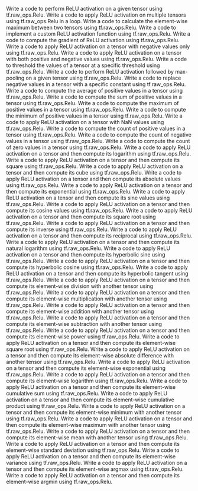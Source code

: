Write a code to perform ReLU activation on a given tensor using tf.raw_ops.Relu.
Write a code to apply ReLU activation on multiple tensors using tf.raw_ops.Relu in a loop.
Write a code to calculate the element-wise maximum between two tensors using tf.raw_ops.Relu.
Write a code to implement a custom ReLU activation function using tf.raw_ops.Relu.
Write a code to compute the gradient of ReLU activation using tf.raw_ops.Relu.
Write a code to apply ReLU activation on a tensor with negative values only using tf.raw_ops.Relu.
Write a code to apply ReLU activation on a tensor with both positive and negative values using tf.raw_ops.Relu.
Write a code to threshold the values of a tensor at a specific threshold using tf.raw_ops.Relu.
Write a code to perform ReLU activation followed by max-pooling on a given tensor using tf.raw_ops.Relu.
Write a code to replace negative values in a tensor with a specific constant using tf.raw_ops.Relu.
Write a code to compute the average of positive values in a tensor using tf.raw_ops.Relu.
Write a code to compute the sum of positive values in a tensor using tf.raw_ops.Relu.
Write a code to compute the maximum of positive values in a tensor using tf.raw_ops.Relu.
Write a code to compute the minimum of positive values in a tensor using tf.raw_ops.Relu.
Write a code to apply ReLU activation on a tensor with NaN values using tf.raw_ops.Relu.
Write a code to compute the count of positive values in a tensor using tf.raw_ops.Relu.
Write a code to compute the count of negative values in a tensor using tf.raw_ops.Relu.
Write a code to compute the count of zero values in a tensor using tf.raw_ops.Relu.
Write a code to apply ReLU activation on a tensor and then compute its logarithm using tf.raw_ops.Relu.
Write a code to apply ReLU activation on a tensor and then compute its square using tf.raw_ops.Relu.
Write a code to apply ReLU activation on a tensor and then compute its cube using tf.raw_ops.Relu.
Write a code to apply ReLU activation on a tensor and then compute its absolute values using tf.raw_ops.Relu.
Write a code to apply ReLU activation on a tensor and then compute its exponential using tf.raw_ops.Relu.
Write a code to apply ReLU activation on a tensor and then compute its sine values using tf.raw_ops.Relu.
Write a code to apply ReLU activation on a tensor and then compute its cosine values using tf.raw_ops.Relu.
Write a code to apply ReLU activation on a tensor and then compute its square root using tf.raw_ops.Relu.
Write a code to apply ReLU activation on a tensor and then compute its inverse using tf.raw_ops.Relu.
Write a code to apply ReLU activation on a tensor and then compute its reciprocal using tf.raw_ops.Relu.
Write a code to apply ReLU activation on a tensor and then compute its natural logarithm using tf.raw_ops.Relu.
Write a code to apply ReLU activation on a tensor and then compute its hyperbolic sine using tf.raw_ops.Relu.
Write a code to apply ReLU activation on a tensor and then compute its hyperbolic cosine using tf.raw_ops.Relu.
Write a code to apply ReLU activation on a tensor and then compute its hyperbolic tangent using tf.raw_ops.Relu.
Write a code to apply ReLU activation on a tensor and then compute its element-wise division with another tensor using tf.raw_ops.Relu.
Write a code to apply ReLU activation on a tensor and then compute its element-wise multiplication with another tensor using tf.raw_ops.Relu.
Write a code to apply ReLU activation on a tensor and then compute its element-wise addition with another tensor using tf.raw_ops.Relu.
Write a code to apply ReLU activation on a tensor and then compute its element-wise subtraction with another tensor using tf.raw_ops.Relu.
Write a code to apply ReLU activation on a tensor and then compute its element-wise power using tf.raw_ops.Relu.
Write a code to apply ReLU activation on a tensor and then compute its element-wise square root using tf.raw_ops.Relu.
Write a code to apply ReLU activation on a tensor and then compute its element-wise absolute difference with another tensor using tf.raw_ops.Relu.
Write a code to apply ReLU activation on a tensor and then compute its element-wise exponential using tf.raw_ops.Relu.
Write a code to apply ReLU activation on a tensor and then compute its element-wise logarithm using tf.raw_ops.Relu.
Write a code to apply ReLU activation on a tensor and then compute its element-wise cumulative sum using tf.raw_ops.Relu.
Write a code to apply ReLU activation on a tensor and then compute its element-wise cumulative product using tf.raw_ops.Relu.
Write a code to apply ReLU activation on a tensor and then compute its element-wise minimum with another tensor using tf.raw_ops.Relu.
Write a code to apply ReLU activation on a tensor and then compute its element-wise maximum with another tensor using tf.raw_ops.Relu.
Write a code to apply ReLU activation on a tensor and then compute its element-wise mean with another tensor using tf.raw_ops.Relu.
Write a code to apply ReLU activation on a tensor and then compute its element-wise standard deviation using tf.raw_ops.Relu.
Write a code to apply ReLU activation on a tensor and then compute its element-wise variance using tf.raw_ops.Relu.
Write a code to apply ReLU activation on a tensor and then compute its element-wise argmax using tf.raw_ops.Relu.
Write a code to apply ReLU activation on a tensor and then compute its element-wise argmin using tf.raw_ops.Relu.